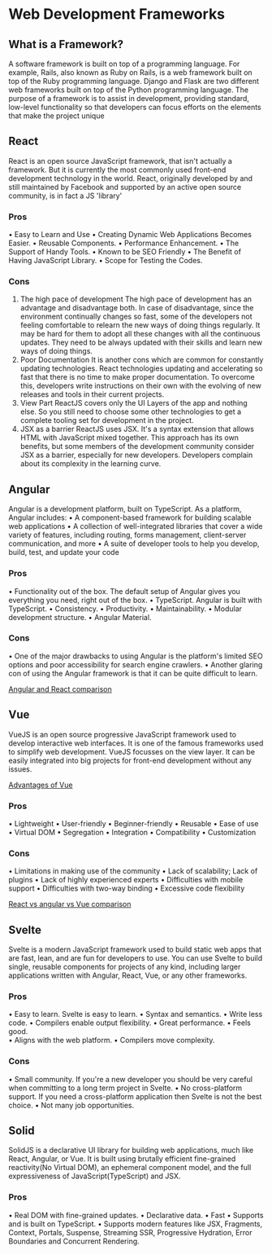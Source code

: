 # Web Development Frameworks

## What is a Framework?
A software framework is built on top of a programming language. For example, Rails, also known as Ruby on Rails, is a web framework built on top of the Ruby programming language. Django and Flask are two different web frameworks built on top of the Python programming language. The purpose of a framework is to assist in development, providing standard, low-level functionality so that developers can focus efforts on the elements that make the project unique

## React
React is an open source JavaScript framework, that isn't actually a framework. But it is currently the most commonly used front-end development technology in the world. React, originally developed by and still maintained by Facebook and supported by an active open source community, is in fact a JS 'library'

### Pros
•	Easy to Learn and Use
•	Creating Dynamic Web Applications Becomes Easier.
•	Reusable Components. 
•	Performance Enhancement.
•	The Support of Handy Tools.
•	Known to be SEO Friendly
•	The Benefit of Having JavaScript Library. 
•	Scope for Testing the Codes.

### Cons
1. The high pace of development
The high pace of development has an advantage and disadvantage both. In case of disadvantage, since the environment continually changes so fast, some of the developers not feeling comfortable to relearn the new ways of doing things regularly. It may be hard for them to adopt all these changes with all the continuous updates. They need to be always updated with their skills and learn new ways of doing things.
2. Poor Documentation
It is another cons which are common for constantly updating technologies. React technologies updating and accelerating so fast that there is no time to make proper documentation. To overcome this, developers write instructions on their own with the evolving of new releases and tools in their current projects.
3. View Part
ReactJS covers only the UI Layers of the app and nothing else. So you still need to choose some other technologies to get a complete tooling set for development in the project.
4. JSX as a barrier
ReactJS uses JSX. It's a syntax extension that allows HTML with JavaScript mixed together. This approach has its own benefits, but some members of the development community consider JSX as a barrier, especially for new developers. Developers complain about its complexity in the learning curve.

## Angular
Angular is a development platform, built on TypeScript. As a platform, Angular includes:
•	A component-based framework for building scalable web applications
•	A collection of well-integrated libraries that cover a wide variety of features, including routing, forms management, client-server communication, and more
•	A suite of developer tools to help you develop, build, test, and update your code


### Pros
•	Functionality out of the box. The default setup of Angular gives you everything you need, right out of the box.
•	TypeScript. Angular is built with TypeScript. 
•	Consistency. 
•	Productivity. 
•	Maintainability.
•	Modular development structure.
•	Angular Material.

### Cons
•	One of the major drawbacks to using Angular is the platform's limited SEO options and poor accessibility for search engine crawlers.
•	Another glaring con of using the Angular framework is that it can be quite difficult to learn.

[Angular and React comparison](https://www.interviewbit.com/blog/angular-vs-react/#:~:text=Because%20of%20its%20virtual%20DOM,range%20of%20pre%2Dbuilt%20solutions)

## Vue
VueJS is an open source progressive JavaScript framework used to develop interactive web interfaces. It is one of the famous frameworks used to simplify web development. VueJS focusses on the view layer. It can be easily integrated into big projects for front-end development without any issues.

[Advantages of Vue](https://www.tatvasoft.com/outsourcing/2021/10/what-is-vue-js-and-its-benefits.html)


### Pros
•	Lightweight
•	User-friendly
•	Beginner-friendly
•	Reusable
•	Ease of use
•	Virtual DOM
•	Segregation
•	Integration
•	Compatibility
•	Customization

### Cons
•	Limitations in making use of the community
•	Lack of scalability; Lack of plugins
•	Lack of highly experienced experts 
•	Difficulties with mobile support
•	Difficulties with two-way binding 
•	Excessive code flexibility

[React vs angular vs Vue comparison](https://athemes.com/guides/angular-vs-react-vs-vue/)

## Svelte
Svelte is a modern JavaScript framework used to build static web apps that are fast, lean, and are fun for developers to use. You can use Svelte to build single, reusable components for projects of any kind, including larger applications written with Angular, React, Vue, or any other frameworks.

### Pros
•	Easy to learn. Svelte is easy to learn.
•	Syntax and semantics. 
•	Write less code. 
•	Compilers enable output flexibility.
•	Great performance. 
•	Feels good.  
•	Aligns with the web platform. 
•	Compilers move complexity.

### Cons
•	Small community. If you're a new developer you should be very careful when committing to a long term project in Svelte.
•	No cross-platform support. If you need a cross-platform application then Svelte is not the best choice.
•	Not many job opportunities.

## Solid
SolidJS is a declarative UI library for building web applications, much like React, Angular, or Vue. It is built using brutally efficient fine-grained reactivity(No Virtual DOM), an ephemeral component model, and the full expressiveness of JavaScript(TypeScript) and JSX.

### Pros
•	Real DOM with fine-grained updates.
•	Declarative data.
•	Fast
•	Supports and is built on TypeScript.
•	Supports modern features like JSX, Fragments, Context, Portals, Suspense, Streaming SSR, Progressive Hydration, Error Boundaries and Concurrent Rendering.

